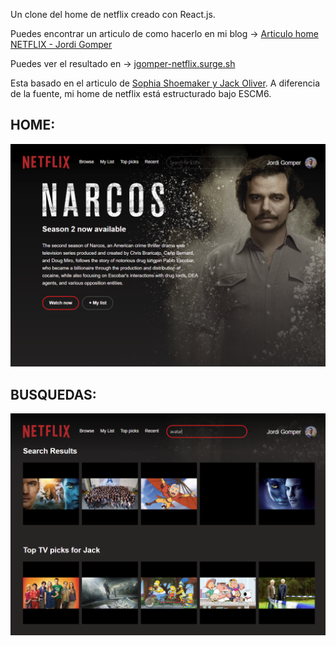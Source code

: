 Un clone del home de netflix creado con React.js.  

Puedes encontrar un articulo de como hacerlo en mi blog -> [Articulo home NETFLIX - Jordi Gomper](https://jordigomper.github.io/myblog/articulo/2017/10/24/Home-de-netflix.html)

Puedes ver el resultado en -> [jgomper-netflix.surge.sh](jgomper-netflix.surge.sh)

Esta basado en el articulo de [Sophia Shoemaker y Jack Oliver](https://www.fullstackreact.com/react-daily-ui/003-landing-page/). A diferencia de la fuente, mi home de netflix está estructurado bajo ESCM6.  



## HOME:
<img src="home.PNG" alt="home">

## BUSQUEDAS:
<img src="search.PNG" alt="search">